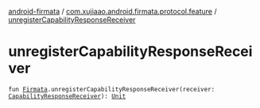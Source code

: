 [android-firmata](../index.md) / [com.xujiaao.android.firmata.protocol.feature](index.md) / [unregisterCapabilityResponseReceiver](./unregister-capability-response-receiver.md)

# unregisterCapabilityResponseReceiver

`fun `[`Firmata`](../com.xujiaao.android.firmata.protocol/-firmata/index.md)`.unregisterCapabilityResponseReceiver(receiver: `[`CapabilityResponseReceiver`](-capability-response-receiver.md)`): `[`Unit`](https://kotlinlang.org/api/latest/jvm/stdlib/kotlin/-unit/index.html)